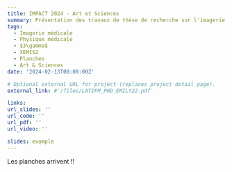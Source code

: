 ```yaml
---
title: IMPACT 2024 - Art et Sciences
summary: Présentation des travaux de thèse de recherche sur l'imagerie $3\gamma$ dans le cadre de l'option professionnelle *Ingénierie et Numérique pour le Patrimoine, l'Art et la Culture* - [IMPACT](https://www.ec-nantes.fr/les-programmes/les-options-de-2e-et-3e-annees/ingenierie-et-numerique-pour-le-patrimoine-lart-et-la-culture).
tags:
  - Imagerie médicale 
  - Physique médicale
  - $3\gamma$
  - XEMIS2
  - Planches
  - Art & Sciences
date: '2024-02-13T00:00:00Z'

# Optional external URL for project (replaces project detail page).
external_link: #'/files/LATIFM_PHD_EMILY22.pdf'

links:
url_slides: ''
url_code: ''
url_pdf: ''
url_video: ''

slides: example
---
```

Les planches arrivent !!